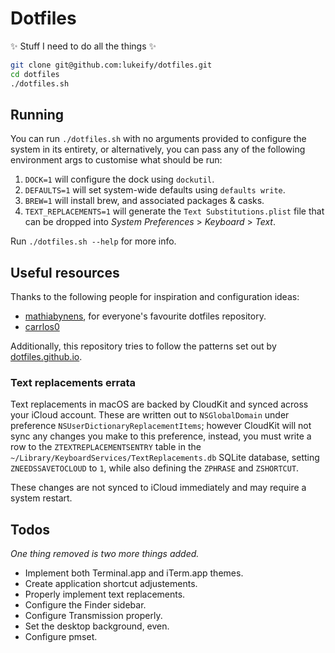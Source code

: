 # Dotfiles

✨ Stuff I need to do all the things ✨

```zsh
git clone git@github.com:lukeify/dotfiles.git
cd dotfiles
./dotfiles.sh
```

## Running

You can run `./dotfiles.sh` with no arguments provided to configure the system in its entirety, or alternatively, you can pass any of the following environment args to customise
what should be run:

1. `DOCK=1` will configure the dock using `dockutil`.
2. `DEFAULTS=1` will set system-wide defaults using `defaults write`.
3. `BREW=1` will install brew, and associated packages & casks.
4. `TEXT_REPLACEMENTS=1` will generate the `Text Substitutions.plist` file that can be dropped into _System Preferences_ > _Keyboard_ > _Text_.

Run `./dotfiles.sh --help` for more info.

## Useful resources

Thanks to the following people for inspiration and configuration ideas:

- [mathiabynens][1], for everyone's favourite dotfiles repository.
- [carrlos0][3]

Additionally, this repository tries to follow the patterns set out by [dotfiles.github.io][2].

### Text replacements errata

Text replacements in macOS are backed by CloudKit and synced across your iCloud account. These are written out to `NSGlobalDomain` under preference `NSUserDictionaryReplacementItems`; however CloudKit will not sync any changes you make to this preference, instead, you must write a row to the `ZTEXTREPLACEMENTSENTRY` table in the `~/Library/KeyboardServices/TextReplacements.db` SQLite database, setting `ZNEEDSSAVETOCLOUD` to `1`, while also defining the `ZPHRASE` and `ZSHORTCUT`.

These changes are not synced to iCloud immediately and may require a system restart.

## Todos

_One thing removed is two more things added._

- Implement both Terminal.app and iTerm.app themes.
- Create application shortcut adjustements.
- Properly implement text replacements.
- Configure the Finder sidebar.
- Configure Transmission properly.
- Set the desktop background, even.
- Configure pmset.

[1]: https://github.com/mathiasbynens/dotfiles
[2]: https://dotfiles.github.io
[3]: https://github.com/caarlos0/dotfiles/blob/master/macos/set-defaults.sh
[4]: https://eclecticlight.co/2019/08/22/working-safely-and-effectively-with-preferences-in-mojave/
